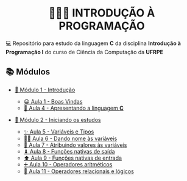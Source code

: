 <h1 align="center">👨🏻‍💻 INTRODUÇÃO À PROGRAMAÇÃO</h1>

💻 Repositório para estudo da linguagem **C** da disciplina **Introdução à Programação I** do curso de Ciência da Computação da **UFRPE**

## 📚 Módulos

- [📒 Módulo 1 - Introdução](modulo01)

  - [😀 Aula 1 - Boas Vindas](modulo01/aula01)
  - [📖 Aula 4 - Apresentando a linguagem **C**](modulo01/aula04)

- [📕 Módulo 2 - Iniciando os estudos](modulo02)

  - [✨ Aula 5 - Variáveis e Tipos](modulo02/aula05)
  - [✍🏻 Aula 6 - Dando nome às variáveis](modulo02/aula06)
  - [🔨 Aula 7 - Atribuindo valores às variáveis](modulo02/aula07)
  - [⬇ Aula 8 - Funções nativas de saída](modulo02/aula08)
  - [⬆ Aula 9 - Funções nativas de entrada](modulo02/aula09)
  - [➕ Aula 10 - Operadores aritméticos](modulo02/aula10)
  - [🤔 Aula 11 - Operadores relacionais e lógicos](modulo02/aula11)
